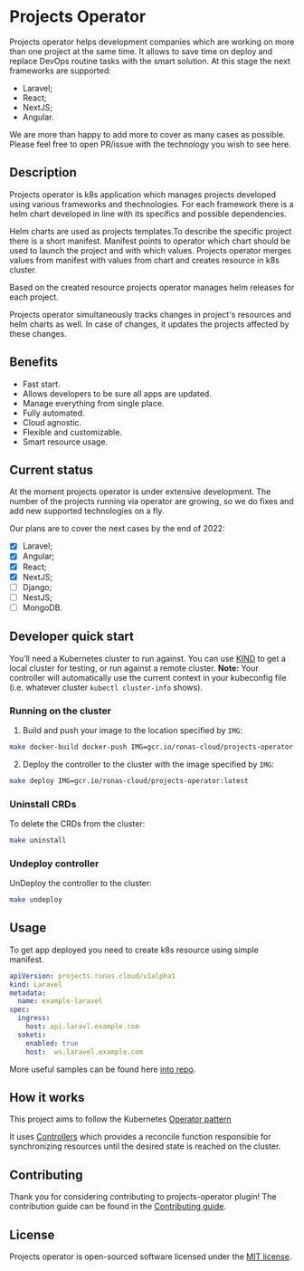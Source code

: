 # Projects Operator

Projects operator helps development companies which are working on more than one project at the same time. It allows to save time on deploy and replace DevOps routine tasks with the smart solution. At this stage the next frameworks are supported:

- Laravel;
- React;
- NextJS;
- Angular.

We are more than happy to add more to cover as many cases as possible. Please feel free to open PR/issue with the technology you wish to see here.

## Description

Projects operator is k8s application which manages projects developed using various frameworks and thechnologies. For each framework there is a helm chart developed in line with its specifics and possible dependencies.

Helm charts are used as projects templates.To describe the specific project there is a short manifest. Manifest points to operator which chart should be used to launch the project and with which values. Projects operator merges values from manifest with values from chart and creates resource in k8s cluster. 

Based on the created resource projects operator manages helm releases for each project.

Projects operator simultaneously tracks changes in project's resources and helm charts as well. In case of changes, it updates the projects affected by these changes.  

## Benefits

- Fast start.
- Allows developers to be sure all apps are updated.
- Manage everything from single place.
- Fully automated.
- Cloud agnostic.
- Flexible and customizable.
- Smart resource usage.

## Current status

At the moment projects operator is under extensive development. The number of the projects running via operator are growing, so we do fixes and add new supported technologies on a fly. 

Our plans are to cover the next cases by the end of 2022:

- [x] Laravel;
- [x] Angular;
- [x] React;
- [x] NextJS;
- [ ] Django;
- [ ] NestJS;
- [ ] MongoDB.

## Developer quick start

You’ll need a Kubernetes cluster to run against. You can use [KIND](https://sigs.k8s.io/kind) to get a local cluster for testing, or run against a remote cluster.
**Note:** Your controller will automatically use the current context in your kubeconfig file (i.e. whatever cluster `kubectl cluster-info` shows).

### Running on the cluster

1. Build and push your image to the location specified by `IMG`:
	
```sh
make docker-build docker-push IMG=gcr.io/ronas-cloud/projects-operator:latest
```
	
2. Deploy the controller to the cluster with the image specified by `IMG`:

```sh
make deploy IMG=gcr.io/ronas-cloud/projects-operator:latest
```

### Uninstall CRDs
To delete the CRDs from the cluster:

```sh
make uninstall
```

### Undeploy controller
UnDeploy the controller to the cluster:

```sh
make undeploy
```

## Usage
To get app deployed you need to create k8s resource using  simple manifest. 

```yaml
apiVersion: projects.ronas.cloud/v1alpha1
kind: Laravel
metadata:
  name: example-laravel
spec:
  ingress:
    host: api.laravl.example.com
  soketi:
    enabled: true
    host:  ws.laravel.example.com
```

More useful samples can be found here [into repo](https://github.com/RonasIT/projects-operator/tree/main/config/samples).

## How it works
This project aims to follow the Kubernetes [Operator pattern](https://kubernetes.io/docs/concepts/extend-kubernetes/operator/)

It uses [Controllers](https://kubernetes.io/docs/concepts/architecture/controller/) 
which provides a reconcile function responsible for synchronizing resources until the desired state is reached on the cluster. 

## Contributing
Thank you for considering contributing to projects-operator plugin! The contribution guide can be found in the [Contributing guide](CONTRIBUTING.md).

## License
Projects operator is open-sourced software licensed under the [MIT license](LICENSE).
